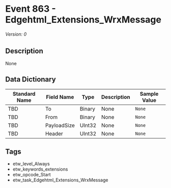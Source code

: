 # Event 863 - Edgehtml_Extensions_WrxMessage
###### Version: 0

## Description
None

## Data Dictionary
|Standard Name|Field Name|Type|Description|Sample Value|
|---|---|---|---|---|
|TBD|To|Binary|None|`None`|
|TBD|From|Binary|None|`None`|
|TBD|PayloadSize|UInt32|None|`None`|
|TBD|Header|UInt32|None|`None`|

## Tags
* etw_level_Always
* etw_keywords_extensions
* etw_opcode_Start
* etw_task_Edgehtml_Extensions_WrxMessage